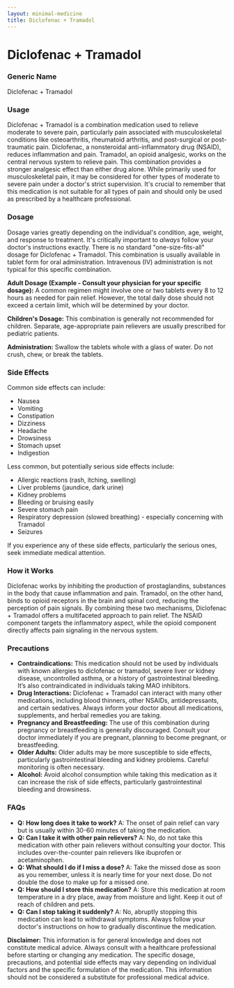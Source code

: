 ```yaml
---
layout: minimal-medicine
title: Diclofenac + Tramadol
---
```


# Diclofenac + Tramadol
### Generic Name
Diclofenac + Tramadol

### Usage
Diclofenac + Tramadol is a combination medication used to relieve moderate to severe pain, particularly pain associated with musculoskeletal conditions like osteoarthritis, rheumatoid arthritis, and post-surgical or post-traumatic pain.  Diclofenac, a nonsteroidal anti-inflammatory drug (NSAID), reduces inflammation and pain. Tramadol, an opioid analgesic, works on the central nervous system to relieve pain. This combination provides a stronger analgesic effect than either drug alone.  While primarily used for musculoskeletal pain, it may be considered for other types of moderate to severe pain under a doctor's strict supervision.  It's crucial to remember that this medication is not suitable for all types of pain and should only be used as prescribed by a healthcare professional.

### Dosage
Dosage varies greatly depending on the individual's condition, age, weight, and response to treatment.  It's critically important to *always* follow your doctor's instructions exactly.  There is no standard "one-size-fits-all" dosage for Diclofenac + Tramadol.  This combination is usually available in tablet form for oral administration.  Intravenous (IV) administration is not typical for this specific combination.

**Adult Dosage (Example - Consult your physician for your specific dosage):** A common regimen might involve one or two tablets every 8 to 12 hours as needed for pain relief.  However, the total daily dose should not exceed a certain limit, which will be determined by your doctor.

**Children's Dosage:** This combination is generally not recommended for children.  Separate, age-appropriate pain relievers are usually prescribed for pediatric patients.

**Administration:**  Swallow the tablets whole with a glass of water. Do not crush, chew, or break the tablets.


### Side Effects
Common side effects can include:

* Nausea
* Vomiting
* Constipation
* Dizziness
* Headache
* Drowsiness
* Stomach upset
* Indigestion

Less common, but potentially serious side effects include:

* Allergic reactions (rash, itching, swelling)
* Liver problems (jaundice, dark urine)
* Kidney problems
* Bleeding or bruising easily
* Severe stomach pain
* Respiratory depression (slowed breathing) - especially concerning with Tramadol
* Seizures


If you experience any of these side effects, particularly the serious ones, seek immediate medical attention.


### How it Works
Diclofenac works by inhibiting the production of prostaglandins, substances in the body that cause inflammation and pain.  Tramadol, on the other hand, binds to opioid receptors in the brain and spinal cord, reducing the perception of pain signals.  By combining these two mechanisms, Diclofenac + Tramadol offers a multifaceted approach to pain relief.  The NSAID component targets the inflammatory aspect, while the opioid component directly affects pain signaling in the nervous system.

### Precautions
* **Contraindications:** This medication should not be used by individuals with known allergies to diclofenac or tramadol, severe liver or kidney disease, uncontrolled asthma, or a history of gastrointestinal bleeding. It’s also contraindicated in individuals taking MAO inhibitors.
* **Drug Interactions:**  Diclofenac + Tramadol can interact with many other medications, including blood thinners, other NSAIDs, antidepressants, and certain sedatives.  Always inform your doctor about all medications, supplements, and herbal remedies you are taking.
* **Pregnancy and Breastfeeding:** The use of this combination during pregnancy or breastfeeding is generally discouraged.  Consult your doctor immediately if you are pregnant, planning to become pregnant, or breastfeeding.
* **Older Adults:** Older adults may be more susceptible to side effects, particularly gastrointestinal bleeding and kidney problems.  Careful monitoring is often necessary.
* **Alcohol:** Avoid alcohol consumption while taking this medication as it can increase the risk of side effects, particularly gastrointestinal bleeding and drowsiness.

### FAQs

* **Q: How long does it take to work?**  A: The onset of pain relief can vary but is usually within 30-60 minutes of taking the medication.
* **Q: Can I take it with other pain relievers?** A:  No, do not take this medication with other pain relievers without consulting your doctor. This includes over-the-counter pain relievers like ibuprofen or acetaminophen.
* **Q: What should I do if I miss a dose?** A: Take the missed dose as soon as you remember, unless it is nearly time for your next dose. Do not double the dose to make up for a missed one.
* **Q: How should I store this medication?** A: Store this medication at room temperature in a dry place, away from moisture and light. Keep it out of reach of children and pets.
* **Q: Can I stop taking it suddenly?** A: No, abruptly stopping this medication can lead to withdrawal symptoms.  Always follow your doctor's instructions on how to gradually discontinue the medication.


**Disclaimer:** This information is for general knowledge and does not constitute medical advice. Always consult with a healthcare professional before starting or changing any medication.  The specific dosage, precautions, and potential side effects may vary depending on individual factors and the specific formulation of the medication.  This information should not be considered a substitute for professional medical advice.
